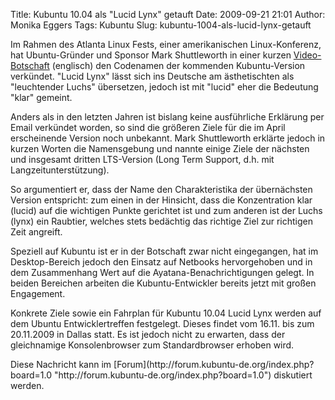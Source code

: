 Title: Kubuntu 10.04 als "Lucid Lynx" getauft
Date: 2009-09-21 21:01
Author: Monika Eggers
Tags: Kubuntu
Slug: kubuntu-1004-als-lucid-lynx-getauft

Im Rahmen des Atlanta Linux Fests, einer amerikanischen Linux-Konferenz,
hat Ubuntu-Gründer und Sponsor Mark Shuttleworth in einer kurzen
[Video-Botschaft](http://boredandblogging.com/2009/09/20/video-mark-shuttleworth-announces-ubuntu-10-04-lucid-lynx/ "http://boredandblogging.com/2009/09/20/video-mark-shuttleworth-announces-ubuntu-10-04-lucid-lynx/") (englisch) den Codenamen der kommenden Kubuntu-Version verkündet.
"Lucid Lynx" lässt sich ins Deutsche am ästhetischten als "leuchtender
Luchs" übersetzen, jedoch ist mit "lucid" eher die Bedeutung "klar"
gemeint.

</p>
Anders als in den letzten Jahren ist bislang keine ausführliche
Erklärung per Email verkündet worden, so sind die größeren Ziele für die
im April erscheinende Version noch unbekannt. Mark Shuttleworth erklärte
jedoch in kurzen Worten die Namensgebung und nannte einige Ziele der
nächsten und insgesamt dritten LTS-Version (Long Term Support, d.h. mit
Langzeitunterstützung).

</p>
<!--break--><!--break-->

So argumentiert er, dass der Name den Charakteristika der übernächsten
Version entspricht: zum einen in der Hinsicht, dass die Konzentration
klar (lucid) auf die wichtigen Punkte gerichtet ist und zum anderen ist
der Luchs (lynx) ein Raubtier, welches stets bedächtig das richtige Ziel
zur richtigen Zeit angreift.

</p>
Speziell auf Kubuntu ist er in der Botschaft zwar nicht eingegangen, hat
im Desktop-Bereich jedoch den Einsatz auf Netbooks hervorgehoben und in
dem Zusammenhang Wert auf die Ayatana-Benachrichtigungen gelegt. In
beiden Bereichen arbeiten die Kubuntu-Entwickler bereits jetzt mit
großen Engagement.

</p>
Konkrete Ziele sowie ein Fahrplan für Kubuntu 10.04 Lucid Lynx werden
auf dem Ubuntu Entwicklertreffen festgelegt. Dieses findet vom 16.11.
bis zum 20.11.2009 in Dallas statt. Es ist jedoch nicht zu erwarten,
dass der gleichnamige Konsolenbrowser zum Standardbrowser erhoben wird.

</p>
Diese Nachricht kann im
[Forum](http://forum.kubuntu-de.org/index.php?board=1.0 "http://forum.kubuntu-de.org/index.php?board=1.0") diskutiert werden.

</p>

